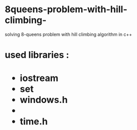 # 8queens-problem-with-hill-climbing-
solving 8-queens problem with hill climbing algorithm in c++
<h1>used libraries : <h1>
<ul>
<li>iostream</li>
<li>set</li>
<li>windows.h</li>
<li><vector/li>
<li>time.h</li>
</ul>

